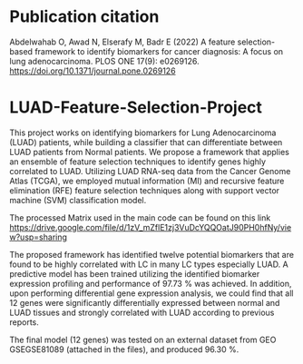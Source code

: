 # Publication citation
Abdelwahab O, Awad N, Elserafy M, Badr E (2022) A feature selection-based framework to identify biomarkers for cancer diagnosis: A focus on lung adenocarcinoma. PLOS ONE 17(9): e0269126. https://doi.org/10.1371/journal.pone.0269126

# LUAD-Feature-Selection-Project
This project works on identifying biomarkers for Lung Adenocarcinoma (LUAD) patients, while building a classifier that can differentiate between LUAD patients from Normal patients. We propose a framework that applies an ensemble of feature selection techniques to identify genes highly correlated to LUAD. Utilizing LUAD RNA-seq data from the Cancer Genome Atlas (TCGA), we employed mutual information (MI) and recursive feature elimination (RFE) feature selection techniques along with support vector machine (SVM) classification model.

The processed Matrix used in the main code can be found on this link https://drive.google.com/file/d/1zV_mZflE1zj3VuDcYQQOatJ90PH0hfNy/view?usp=sharing 


The proposed framework has identified twelve potential biomarkers that are found to be highly correlated with LC in many LC types especially LUAD. A predictive model has been trained utilizing the identified biomarker expression profiling and performance of 97.73 % was achieved. In addition, upon performing differential gene expression analysis, we could find that all 12 genes were significantly differentially expressed between normal and LUAD tissues and strongly correlated with LUAD according to previous reports.

The final model (12 genes) was tested on an external dataset from GEO GSEGSE81089 (attached in the files), and produced 96.30 %. 
